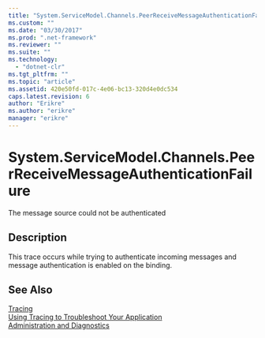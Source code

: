 ```yaml
---
title: "System.ServiceModel.Channels.PeerReceiveMessageAuthenticationFailure"
ms.custom: ""
ms.date: "03/30/2017"
ms.prod: ".net-framework"
ms.reviewer: ""
ms.suite: ""
ms.technology: 
  - "dotnet-clr"
ms.tgt_pltfrm: ""
ms.topic: "article"
ms.assetid: 420e50fd-017c-4e06-bc13-320d4e0dc534
caps.latest.revision: 6
author: "Erikre"
ms.author: "erikre"
manager: "erikre"
---
```

# System.ServiceModel.Channels.PeerReceiveMessageAuthenticationFailure
The message source could not be authenticated  
  
## Description  
 This trace occurs while trying to authenticate incoming messages and message authentication is enabled on the binding.  
  
## See Also  
 [Tracing](../../../../../docs/framework/wcf/diagnostics/tracing/index.md)   
 [Using Tracing to Troubleshoot Your Application](../../../../../docs/framework/wcf/diagnostics/tracing/using-tracing-to-troubleshoot-your-application.md)   
 [Administration and Diagnostics](../../../../../docs/framework/wcf/diagnostics/index.md)
